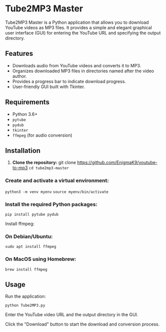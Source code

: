 # Tube2MP3 Master

Tube2MP3 Master is a Python application that allows you to download YouTube videos as MP3 files. It provides a simple and elegant graphical user interface (GUI) for entering the YouTube URL and specifying the output directory.

## Features

- Downloads audio from YouTube videos and converts it to MP3.
- Organizes downloaded MP3 files in directories named after the video author.
- Provides a progress bar to indicate download progress.
- User-friendly GUI built with Tkinter.

## Requirements

- Python 3.6+
- `pytube`
- `pydub`
- `tkinter`
- `ffmpeg` (for audio conversion)

## Installation

1. **Clone the repository:**
   git clone https://github.com/EnigmaK9/youtube-to-mp3
   `cd tube2mp3-master`

### Create and activate a virtual environment:


`python3 -m venv myenv`
`source myenv/bin/activate`

### Install the required Python packages:


`pip install pytube pydub`

Install ffmpeg:

### On Debian/Ubuntu:


`sudo apt install ffmpeg`


### On MacOS using Homebrew:


`brew install ffmpeg`


## Usage
Run the application:


`python Tube2MP3.py`

Enter the YouTube video URL and the output directory in the GUI.

Click the "Download" button to start the download and conversion process.


